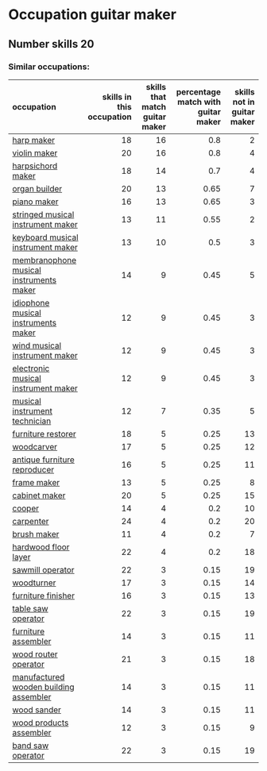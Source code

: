 # Occupation guitar maker
## Number skills 20
### Similar occupations:
| occupation                                                                            |   skills in this occupation |   skills that match guitar maker |   percentage match with guitar maker |   skills not in guitar maker |
|:--------------------------------------------------------------------------------------|----------------------------:|---------------------------------:|-------------------------------------:|-----------------------------:|
| [harp maker](harp_maker.md)                                                           |                          18 |                               16 |                                 0.8  |                            2 |
| [violin maker](violin_maker.md)                                                       |                          20 |                               16 |                                 0.8  |                            4 |
| [harpsichord maker](harpsichord_maker.md)                                             |                          18 |                               14 |                                 0.7  |                            4 |
| [organ builder](organ_builder.md)                                                     |                          20 |                               13 |                                 0.65 |                            7 |
| [piano maker](piano_maker.md)                                                         |                          16 |                               13 |                                 0.65 |                            3 |
| [stringed musical instrument maker](stringed_musical_instrument_maker.md)             |                          13 |                               11 |                                 0.55 |                            2 |
| [keyboard musical instrument maker](keyboard_musical_instrument_maker.md)             |                          13 |                               10 |                                 0.5  |                            3 |
| [membranophone musical instruments maker](membranophone_musical_instruments_maker.md) |                          14 |                                9 |                                 0.45 |                            5 |
| [idiophone musical instruments maker](idiophone_musical_instruments_maker.md)         |                          12 |                                9 |                                 0.45 |                            3 |
| [wind musical instrument maker](wind_musical_instrument_maker.md)                     |                          12 |                                9 |                                 0.45 |                            3 |
| [electronic musical instrument maker](electronic_musical_instrument_maker.md)         |                          12 |                                9 |                                 0.45 |                            3 |
| [musical instrument technician](musical_instrument_technician.md)                     |                          12 |                                7 |                                 0.35 |                            5 |
| [furniture restorer](furniture_restorer.md)                                           |                          18 |                                5 |                                 0.25 |                           13 |
| [woodcarver](woodcarver.md)                                                           |                          17 |                                5 |                                 0.25 |                           12 |
| [antique furniture reproducer](antique_furniture_reproducer.md)                       |                          16 |                                5 |                                 0.25 |                           11 |
| [frame maker](frame_maker.md)                                                         |                          13 |                                5 |                                 0.25 |                            8 |
| [cabinet maker](cabinet_maker.md)                                                     |                          20 |                                5 |                                 0.25 |                           15 |
| [cooper](cooper.md)                                                                   |                          14 |                                4 |                                 0.2  |                           10 |
| [carpenter](carpenter.md)                                                             |                          24 |                                4 |                                 0.2  |                           20 |
| [brush maker](brush_maker.md)                                                         |                          11 |                                4 |                                 0.2  |                            7 |
| [hardwood floor layer](hardwood_floor_layer.md)                                       |                          22 |                                4 |                                 0.2  |                           18 |
| [sawmill operator](sawmill_operator.md)                                               |                          22 |                                3 |                                 0.15 |                           19 |
| [woodturner](woodturner.md)                                                           |                          17 |                                3 |                                 0.15 |                           14 |
| [furniture finisher](furniture_finisher.md)                                           |                          16 |                                3 |                                 0.15 |                           13 |
| [table saw operator](table_saw_operator.md)                                           |                          22 |                                3 |                                 0.15 |                           19 |
| [furniture assembler](furniture_assembler.md)                                         |                          14 |                                3 |                                 0.15 |                           11 |
| [wood router operator](wood_router_operator.md)                                       |                          21 |                                3 |                                 0.15 |                           18 |
| [manufactured wooden building assembler](manufactured_wooden_building_assembler.md)   |                          14 |                                3 |                                 0.15 |                           11 |
| [wood sander](wood_sander.md)                                                         |                          14 |                                3 |                                 0.15 |                           11 |
| [wood products assembler](wood_products_assembler.md)                                 |                          12 |                                3 |                                 0.15 |                            9 |
| [band saw operator](band_saw_operator.md)                                             |                          22 |                                3 |                                 0.15 |                           19 |
